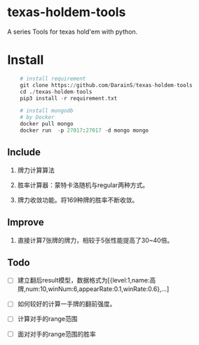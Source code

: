 # texas-holdem-tools
A series Tools for texas hold'em with python. 

# Install

```python
    # install requirement
    git clone https://github.com/DarainS/texas-holdem-tools
    cd ./texas-holdem-tools
    pip3 install -r requirement.txt
```
```python
    # install mongodb
    # by Docker
    docker pull mongo
    docker run  -p 27017:27017 -d mongo mongo 
```

## Include

1. 牌力计算算法

2. 胜率计算器：蒙特卡洛随机与regular两种方式。

3. 牌力收敛功能。将169种牌的胜率不断收敛。



## Improve

1. 直接计算7张牌的牌力，相较于5张性能提高了30~40倍。

## Todo

- [ ] 建立翻后result模型，数据格式为[{level:1,name:高牌,num:10,winNum:6,appearRate:0.1,winRate:0.6},...]

- [ ] 如何较好的计算一手牌的翻前强度。
- [ ] 计算对手的range范围
- [ ] 面对对手的range范围的胜率
